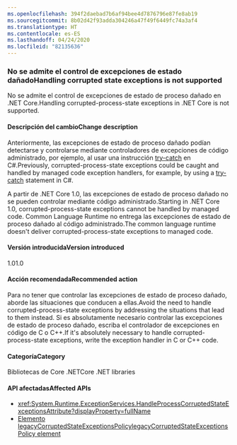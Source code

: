```yaml
---
ms.openlocfilehash: 394f2daebad7b6af94bee4d7876796e87fe8ab19
ms.sourcegitcommit: 8b02d42f93adda304246a47f49f6449fc74a3af4
ms.translationtype: HT
ms.contentlocale: es-ES
ms.lasthandoff: 04/24/2020
ms.locfileid: "82135636"
---
```

### <a name="handling-corrupted-state-exceptions-is-not-supported"></a><span data-ttu-id="f17a9-101">No se admite el control de excepciones de estado dañado</span><span class="sxs-lookup"><span data-stu-id="f17a9-101">Handling corrupted state exceptions is not supported</span></span>

<span data-ttu-id="f17a9-102">No se admite el control de excepciones de estado de proceso dañado en .NET Core.</span><span class="sxs-lookup"><span data-stu-id="f17a9-102">Handling corrupted-process-state exceptions in .NET Core is not supported.</span></span>

#### <a name="change-description"></a><span data-ttu-id="f17a9-103">Descripción del cambio</span><span class="sxs-lookup"><span data-stu-id="f17a9-103">Change description</span></span>

<span data-ttu-id="f17a9-104">Anteriormente, las excepciones de estado de proceso dañado podían detectarse y controlarse mediante controladores de excepciones de código administrado, por ejemplo, al usar una instrucción [try-catch](../../../../docs/csharp/language-reference/keywords/try-catch.md) en C#.</span><span class="sxs-lookup"><span data-stu-id="f17a9-104">Previously, corrupted-process-state exceptions could be caught and handled by managed code exception handlers, for example, by using a [try-catch](../../../../docs/csharp/language-reference/keywords/try-catch.md) statement in C#.</span></span>

<span data-ttu-id="f17a9-105">A partir de .NET Core 1.0, las excepciones de estado de proceso dañado no se pueden controlar mediante código administrado.</span><span class="sxs-lookup"><span data-stu-id="f17a9-105">Starting in .NET Core 1.0, corrupted-process-state exceptions cannot be handled by managed code.</span></span> <span data-ttu-id="f17a9-106">Common Language Runtime no entrega las excepciones de estado de proceso dañado al código administrado.</span><span class="sxs-lookup"><span data-stu-id="f17a9-106">The common language runtime doesn't deliver corrupted-process-state exceptions to managed code.</span></span>

#### <a name="version-introduced"></a><span data-ttu-id="f17a9-107">Versión introducida</span><span class="sxs-lookup"><span data-stu-id="f17a9-107">Version introduced</span></span>

<span data-ttu-id="f17a9-108">1.0</span><span class="sxs-lookup"><span data-stu-id="f17a9-108">1.0</span></span>

#### <a name="recommended-action"></a><span data-ttu-id="f17a9-109">Acción recomendada</span><span class="sxs-lookup"><span data-stu-id="f17a9-109">Recommended action</span></span>

<span data-ttu-id="f17a9-110">Para no tener que controlar las excepciones de estado de proceso dañado, aborde las situaciones que conducen a ellas.</span><span class="sxs-lookup"><span data-stu-id="f17a9-110">Avoid the need to handle corrupted-process-state exceptions by addressing the situations that lead to them instead.</span></span> <span data-ttu-id="f17a9-111">Si es absolutamente necesario controlar las excepciones de estado de proceso dañado, escriba el controlador de excepciones en código de C o C++.</span><span class="sxs-lookup"><span data-stu-id="f17a9-111">If it's absolutely necessary to handle corrupted-process-state exceptions, write the exception handler in C or C++ code.</span></span>

#### <a name="category"></a><span data-ttu-id="f17a9-112">Categoría</span><span class="sxs-lookup"><span data-stu-id="f17a9-112">Category</span></span>

<span data-ttu-id="f17a9-113">Bibliotecas de Core .NET</span><span class="sxs-lookup"><span data-stu-id="f17a9-113">Core .NET libraries</span></span>

#### <a name="affected-apis"></a><span data-ttu-id="f17a9-114">API afectadas</span><span class="sxs-lookup"><span data-stu-id="f17a9-114">Affected APIs</span></span>

- <xref:System.Runtime.ExceptionServices.HandleProcessCorruptedStateExceptionsAttribute?displayProperty=fullName>
- [<span data-ttu-id="f17a9-115">Elemento legacyCorruptedStateExceptionsPolicy</span><span class="sxs-lookup"><span data-stu-id="f17a9-115">legacyCorruptedStateExceptionsPolicy element</span></span>](~/docs/framework/configure-apps/file-schema/runtime/legacycorruptedstateexceptionspolicy-element.md)

<!--

#### Affected APIs

- `T:System.Runtime.ExceptionServices.HandleProcessCorruptedStateExceptionsAttribute`

-->
